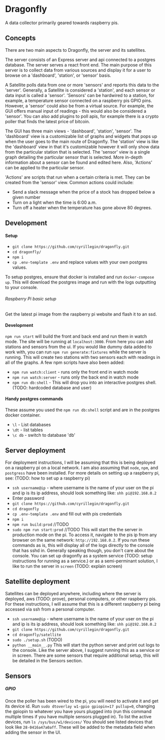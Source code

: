 # Dragonfly
A data collector primarily geared towards raspberry pis.

## Concepts
There are two main aspects to Dragonfly, the server and its satellites.

The server consists of an Express server and api connected to a postgres database. The server serves a react front end. The main purpose of this server is to collect data from various sources and display it for a user to browse on a 'dashboard', 'station', or 'sensor' basis.

A Satellite polls data from one or more 'sensors' and reports this data to the 'server'. Generally, a Satellite is considered a 'station', and each sensor or data input is called a 'sensor'. 'Sensors' can be hardwired to a station, for example, a temperature sensor connected on a raspberry pis GPIO pins. However, a 'sensor' could also be from a virtual source. For example, the GUI offers manual input of readings - this would also be considered a 'sensor'. You can also add plugins to poll apis, for example there is a crypto poller that finds the latest price of bitcoin.

The GUI has three main views - 'dashboard', 'station', 'sensor'.
The 'dashboard' view is a customizable list of graphs and widgets that pops up when the user goes to the main route of Dragonfly.
The 'station' view is like the 'dashboard' view in that it's customizable however it will only show data from the particular station that is selected.
The 'sensor' view is a single graph detailing the particular sensor that is selected. More in-depth information about a sensor can be found and edited here. Also, 'Actions' can be applied to the particular sensor.

'Actions' are scripts that run when a certain criteria is met. They can be created from the 'sensor' view. Common actions could include:
* Send a slack message when the price of a stock has dropped below a given number
* Turn on a light when the time is 6:00 a.m.
* Turn off a heater when the temperature has gone above 80 degrees.


## Development

#### Setup
 * `git clone https://github.com/cyrillegin/dragonfly.git`
 * `cd dragonfly/`
 * `npm i`
 * `cp .env-template .env` and replace values with your own postgres values.

 To setup postgres, ensure that docker is installed and run `docker-compose up`. This will download the postgres image and run with the logs outputting to your console.

###### Raspberry Pi basic setup
Get the latest pi image from the raspberry pi website and flash it to an ssd.

#### Development
`npm run start` will build the front and back end and run them in watch mode. The site will be running at `localhost:3000`. From here you can add stations and sensors from the ui. If you would like dummy data added to work with, you can run `npm run generate:fixtures` while the server is running. This will create two stations with two sensors each with readings in all of the graphs. A few npm scripts have also been added:
* `npm run watch:client` - runs only the front end in watch mode
* `npm run watch:server` - runs only the back end in watch mode
* `npm run db:shell` - This will drop you into an interactive postgres shell. (TODO: hardcoded database and user)

#### Handy postgres commands
These assume you used the `npm run db:shell` script and are in the postgres docker container.
* `\l` - List databases
* `\dt` - list tables
* `\c db` - switch to database 'db'

## Server deployment
For deployment instructions, I will be assuming that this is being deployed on a raspberry pi on a local network. I am also assuming that `node`, `npm`, and `postgress` have been installed. For more details on setting up a raspberry pi, see: (TODO: how to set up a raspberry pi)

* `ssh username@ip` - where username is the name of your user on the pi and ip is its ip address, should look something like: `shh pi@192.168.0.2`
* Enter password
* `git clone https://github.com/cyrillegin/dragonfly.git`
* `cd dragonfly`
* `cp .env-template .env` and fill out with pis credentials
* `npm i`
* `npm run build:prod` //TODO
* `sudo npm run start:prod` //TODO
This will start the the server in production mode on the pi. To access it, navigate to the pis ip from any browser on the same network: `http://192.168.0.2`. If you run these commands as is, this will display all of the logs directly to the console that has sshd in. Generally speaking though, you don't care about the console. You can set up dragonfly as a system service (TODO: setup instructions for running as a service.) or as a semi-perminant solution, I like to run the server in `screen` (TODO: explain screen)


## Satellite deployment
Satellites can be deployed anywhere, including where the server is deployed, aws (TODO: prove), personal computers, or other raspberry pis. For these instructions, I will assume that this is a different raspberry pi being accessed via ssh from a personal computer.
* `ssh username@ip` - where username is the name of your user on the pi and ip is its ip address, should look something like: `shh pi@192.168.0.2`
* `git clone https://github.com/cyrillegin/dragonfly.git`
* `cd dragonfly/satellite`
* `sudo ./setup.sh` (TODO)
* `python __main__.py`
This will start the python server and print out logs to the console. Like the server above, I suggest running this as a service or in screen.
There are some sensors that require additional setup, this will be detailed in the Sensors section.


## Sensors

##### GPIO

Once the poller has been wired to the pi, you will need to activate it and get its device id. Run `sudo dtoverlay w1-gpio gpiopin=17 pullup=0`, changing the gpiopin to whatever you have yours plugged into (run this command multiple times if you have multiple sensors plugged in).
To list the active devices, run `ls /sys/bus/w1/devices/`
You should see listed devices that look like `28-0416a47a0aff`. These will be added to the metadata field when adding the sensor in the UI.
